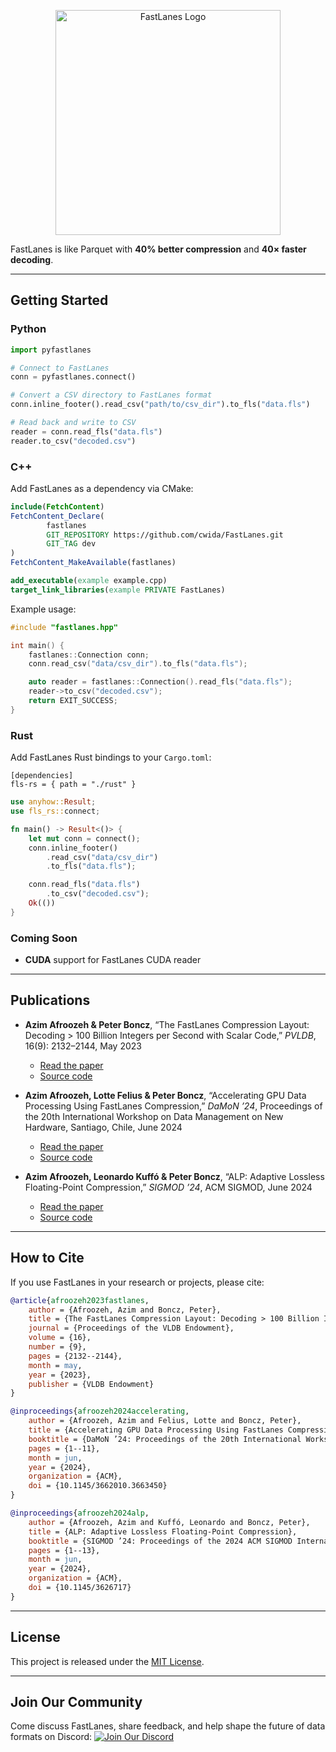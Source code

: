 <p align="center">
  <img src="assets/logo.svg" alt="FastLanes Logo" width="360" />
</p>


FastLanes is like Parquet with **40% better compression** and **40× faster decoding**.

---

## Getting Started

### Python

```python
import pyfastlanes

# Connect to FastLanes
conn = pyfastlanes.connect()

# Convert a CSV directory to FastLanes format
conn.inline_footer().read_csv("path/to/csv_dir").to_fls("data.fls")

# Read back and write to CSV
reader = conn.read_fls("data.fls")
reader.to_csv("decoded.csv")
```

### C++

Add FastLanes as a dependency via CMake:

```cmake
include(FetchContent)
FetchContent_Declare(
        fastlanes
        GIT_REPOSITORY https://github.com/cwida/FastLanes.git
        GIT_TAG dev
)
FetchContent_MakeAvailable(fastlanes)

add_executable(example example.cpp)
target_link_libraries(example PRIVATE FastLanes)
```

Example usage:

```cpp
#include "fastlanes.hpp"

int main() {
    fastlanes::Connection conn;
    conn.read_csv("data/csv_dir").to_fls("data.fls");

    auto reader = fastlanes::Connection().read_fls("data.fls");
    reader->to_csv("decoded.csv");
    return EXIT_SUCCESS;
}
```

### Rust

Add FastLanes Rust bindings to your `Cargo.toml`:

```cargo
[dependencies]
fls-rs = { path = "./rust" }
```

```rust
use anyhow::Result;
use fls_rs::connect;

fn main() -> Result<()> {
    let mut conn = connect();
    conn.inline_footer()
        .read_csv("data/csv_dir")
        .to_fls("data.fls");

    conn.read_fls("data.fls")
        .to_csv("decoded.csv");
    Ok(())
}
```

### Coming Soon

* **CUDA** support for FastLanes CUDA reader

---

## Publications

* **Azim Afroozeh & Peter Boncz**, “The FastLanes Compression Layout: Decoding > 100 Billion Integers per Second with
  Scalar Code,” *PVLDB*, 16(9): 2132–2144, May 2023

    * [Read the paper](https://www.vldb.org/pvldb/vol16/p2132-afroozeh.pdf)
    * [Source code](publications/data_parallelized_encodings)

* **Azim Afroozeh, Lotte Felius & Peter Boncz**, “Accelerating GPU Data Processing Using FastLanes Compression,” *DaMoN
  ’24*, Proceedings of the 20th International Workshop on Data Management on New Hardware, Santiago, Chile, June 2024

    * [Read the paper](https://doi.org/10.1145/3662010.3663450)
    * [Source code](https://github.com/cwida/FastLanesGPU)

* **Azim Afroozeh, Leonardo Kuffó & Peter Boncz**, “ALP: Adaptive Lossless Floating-Point Compression,” *SIGMOD ’24*, ACM SIGMOD, June 2024

    * [Read the paper](https://doi.org/10.1145/3626717)
    * [Source code](https://github.com/cwida/ALP)

---

## How to Cite

If you use FastLanes in your research or projects, please cite:

```bibtex
@article{afroozeh2023fastlanes,
    author = {Afroozeh, Azim and Boncz, Peter},
    title = {The FastLanes Compression Layout: Decoding > 100 Billion Integers per Second with Scalar Code},
    journal = {Proceedings of the VLDB Endowment},
    volume = {16},
    number = {9},
    pages = {2132--2144},
    month = may,
    year = {2023},
    publisher = {VLDB Endowment}
}

@inproceedings{afroozeh2024accelerating,
    author = {Afroozeh, Azim and Felius, Lotte and Boncz, Peter},
    title = {Accelerating GPU Data Processing Using FastLanes Compression},
    booktitle = {DaMoN ’24: Proceedings of the 20th International Workshop on Data Management on New Hardware},
    pages = {1--11},
    month = jun,
    year = {2024},
    organization = {ACM},
    doi = {10.1145/3662010.3663450}
}

@inproceedings{afroozeh2024alp,
    author = {Afroozeh, Azim and Kuffó, Leonardo and Boncz, Peter},
    title = {ALP: Adaptive Lossless Floating-Point Compression},
    booktitle = {SIGMOD ’24: Proceedings of the 2024 ACM SIGMOD International Conference on Management of Data},
    pages = {1--13},
    month = jun,
    year = {2024},
    organization = {ACM},
    doi = {10.1145/3626717}
}
```

---

## License

This project is released under the [MIT License](LICENSE).

---

## Join Our Community

Come discuss FastLanes, share feedback, and help shape the future of data formats on Discord:
[![Join Our Discord](https://img.shields.io/discord/1282716959099588651?label=Join%20Our%20Discord\&logo=discord\&color=7289da)](https://discord.gg/SpTHkCQ7uh)
